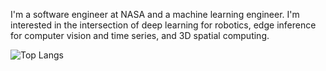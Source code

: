 I'm a software engineer at NASA and a machine learning engineer.  I'm interested in the intersection of deep learning for robotics, edge inference for computer vision and time series, and 3D spatial computing.

![Top Langs](https://github-readme-stats-demeleres-projects.vercel.app/api/top-langs/?username=demelere&langs_count=12&hide=html,css,dockerfile,jupyter%20notebook,processing&layout=compact)
